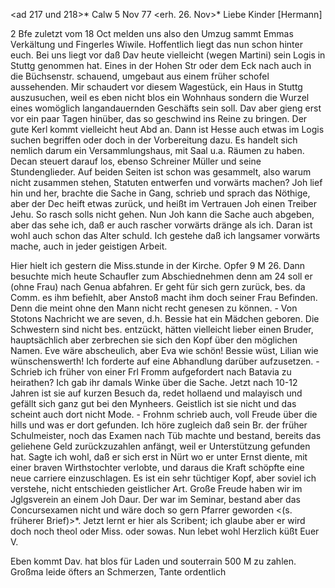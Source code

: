<ad 217 und 218>* Calw 5 Nov 77
 <erh. 26. Nov>*
Liebe Kinder [Hermann]

2 Bfe zuletzt vom 18 Oct melden uns also den Umzug sammt Emmas Verkältung und Fingerles Wiwile. Hoffentlich liegt das nun schon hinter euch. Bei uns liegt vor daß Dav heute vielleicht (wegen Martini) sein Logis in Stuttg genommen hat. Eines in der Hohen Str oder dem Eck nach auch in die Büchsenstr. schauend, umgebaut aus einem früher schofel aussehenden. Mir schaudert vor diesem Wagestück, ein Haus in Stuttg auszusuchen, weil es eben nicht blos ein Wohnhaus sondern die Wurzel eines womöglich langandauernden Geschäfts sein soll. Dav aber gieng erst vor ein paar Tagen hinüber, das so geschwind ins Reine zu bringen. Der gute Kerl kommt vielleicht heut Abd an. Dann ist Hesse auch etwas im Logis suchen begriffen oder doch in der Vorbereitung dazu. Es handelt sich nemlich darum ein Versammlungshaus, mit Saal u.a. Räumen zu haben. Decan steuert darauf los, ebenso Schreiner Müller und seine Stundenglieder. Auf beiden Seiten ist schon was gesammelt, also warum nicht zusammen stehen, Statuten entwerfen und vorwärts machen? Joh lief hin und her, brachte die Sache in Gang, schrieb und sprach das Nöthige, aber der Dec heift etwas zurück, und heißt im Vertrauen Joh einen Treiber Jehu. So rasch solls nicht gehen. Nun Joh kann die Sache auch abgeben, aber das sehe ich, daß er auch rascher vorwärts dränge als ich. Daran ist wohl auch schon das Alter schuld. Ich gestehe daß ich langsamer vorwärts mache, auch in jeder geistigen Arbeit.

Hier hielt ich gestern die Miss.stunde in der Kirche. Opfer 9 M 26. 
Dann besuchte mich heute Schaufler zum Abschiednehmen denn am 24 soll er (ohne Frau) nach Genua abfahren. Er geht für sich gern zurück, bes. da Comm. es ihm befiehlt, aber Anstoß macht ihm doch seiner Frau Befinden. Denn die meint ohne den Mann nicht recht genesen zu können. - Von Stotons Nachricht we are seven, d.h. Bessie hat ein Mädchen geboren. Die Schwestern sind nicht bes. entzückt, hätten vielleicht lieber einen Bruder, hauptsächlich aber zerbrechen sie sich den Kopf über den möglichen Namen. Eve wäre abscheulich, aber Eva wie schön! Bessie wüst, Lilian wie wünschenswerth! Ich forderte auf eine Abhandlung darüber aufzusetzen. - Schrieb ich früher von einer Frl Fromm aufgefordert nach Batavia zu heirathen? Ich gab ihr damals Winke über die Sache. Jetzt nach 10-12 Jahren ist sie auf kurzen Besuch da, redet hollaend und malayisch und gefällt sich ganz gut bei den Mynheers. Geistlich ist sie nicht und das scheint auch dort nicht Mode. - Frohnm schrieb auch, voll Freude über die hills und was er dort gefunden. Ich höre zugleich daß sein Br. der früher Schulmeister, noch das Examen nach Tüb machte und bestand, bereits das geliehene Geld zurückzuzahlen anfängt, weil er Unterstützung gefunden hat. Sagte ich wohl, daß er sich erst in Nürt wo er unter Ernst diente, mit einer braven Wirthstochter verlobte, und daraus die Kraft schöpfte eine neue carriere einzuschlagen. Es ist ein sehr tüchtiger Kopf, aber soviel ich verstehe, nicht entschieden geistlicher Art. Große Freude haben wir im Jglgsverein an einem Joh Daur. Der war im Seminar, bestand aber das Concursexamen nicht und wäre doch so gern Pfarrer geworden <(s. früherer Brief)>*. Jetzt lernt er hier als Scribent; ich glaube aber er wird doch noch theol oder Miss. oder sowas. Nun lebet wohl Herzlich küßt
 Euer V.

Eben kommt Dav. hat blos für Laden und souterrain 500 M zu zahlen. Großma leide öfters an Schmerzen, Tante ordentlich
